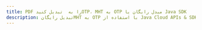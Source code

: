 ---title: PDF را به  تبدیل کنیدOTP، MHT به OTP مبدل رایگان یا Java SDKdescription: تبدیل رایگانMHT به OTP با استفاده از Java Cloud APIs & SDK همچنین اسناد PDF را در Cloud ایجاد، ویرایش و رندر کنید.---